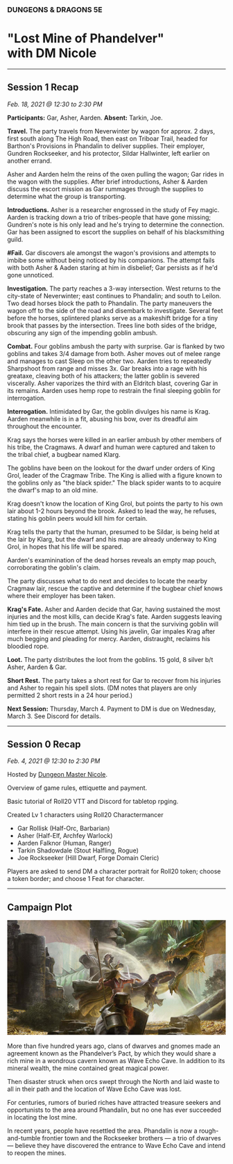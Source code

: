 
### DUNGEONS & DRAGONS 5E

# "Lost Mine of Phandelver"<br />with DM Nicole

---

## Session 1 Recap
_Feb. 18, 2021 @ 12:30 to 2:30 PM_

**Participants:** Gar, Asher, Aarden. **Absent:** Tarkin, Joe.

**Travel.** The party travels from Neverwinter by wagon for approx. 2 days, first south along The High Road, then east on Triboar Trail, headed for Barthon's Provisions in Phandalin to deliver supplies. Their employer, Gundren Rockseeker, and his protector, Sildar Hallwinter, left earlier on another errand.

Asher and Aarden helm the reins of the oxen pulling the wagon; Gar rides in the wagon with the supplies. After brief introductions, Asher & Aarden discuss the escort mission as Gar rummages through the supplies to determine what the group is transporting.

**Introductions.** Asher is a researcher engrossed in the study of Fey magic. Aarden is tracking down a trio of tribes-people that have gone missing; Gundren's note is his only lead and he's trying to determine the connection. Gar has been assigned to escort the supplies on behalf of his blacksmithing guild.

**#Fail.** Gar discovers ale amongst the wagon's provisions and attempts to imbibe some without being noticed by his companions. The attempt fails with both Asher & Aaden staring at him in disbelief; Gar persists as if he'd gone unnoticed.

**Investigation.** The party reaches a 3-way intersection. West returns to the city-state of Neverwinter; east continues to Phandalin; and south to Leilon. Two dead horses block the path to Phandalin. The party maneuvers the wagon off to the side of the road and disembark to investigate. Several feet before the horses, splintered planks serve as a makeshift bridge for a tiny brook that passes by the intersection. Trees line both sides of the bridge, obscuring any sign of the impending goblin ambush.

**Combat.** Four goblins ambush the party with surprise. Gar is flanked by two goblins and takes 3/4 damage from both. Asher moves out of melee range and manages to cast Sleep on the other two. Aarden tries to repeatedly Sharpshoot from range and misses 3x. Gar breaks into a rage with his greataxe, cleaving both of his attackers; the latter goblin is severed viscerally. Asher vaporizes the third with an Eldritch blast, covering Gar in its remains. Aarden uses hemp rope to restrain the final sleeping goblin for interrogation.

**Interrogation.** Intimidated by Gar, the goblin divulges his name is Krag. Aarden meanwhile is in a fit, abusing his bow, over its dreadful aim throughout the encounter.

Krag says the horses were killed in an earlier ambush by other members of his tribe, the Cragmaws. A dwarf and human were captured and taken to the tribal chief, a bugbear named Klarg.

The goblins have been on the lookout for the dwarf under orders of King Grol, leader of the Cragmaw Tribe. The King is allied with a figure known to the goblins only as "the black spider." The black spider wants to to acquire the dwarf's map to an old mine.

Krag doesn't know the location of King Grol, but points the party to his own lair about 1-2 hours beyond the brook. Asked to lead the way, he refuses, stating his goblin peers would kill him for certain.

Krag tells the party that the human, presumed to be Sildar, is being held at the lair by Klarg, but the dwarf and his map are already underway to King Grol, in hopes that his life will be spared.

Aarden's examinination of the dead horses reveals an empty map pouch, corroborating the goblin's claim.

The party discusses what to do next and decides to locate the nearby Cragmaw lair, rescue the captive and determine if the bugbear chief knows where their employer has been taken.

**Krag's Fate.** Asher and Aarden decide that Gar, having sustained the most injuries and the most kills, can decide Krag's fate. Aarden suggests leaving him tied up in the brush. The main concern is that the surviving goblin will interfere in their rescue attempt. Using his javelin, Gar impales Krag after much begging and pleading for mercy. Aarden, distraught, reclaims his bloodied rope.

**Loot.** The party distributes the loot from the goblins. 15 gold, 8 silver b/t Asher, Aarden & Gar.

**Short Rest.** The party takes a short rest for Gar to recover from his injuries and Asher to regain his spell slots. (DM notes that players are only permitted 2 short rests in a 24 hour period.)

**Next Session:** Thursday, March 4. Payment to DM is due on Wednesday, March 3. See Discord for details.

---

## Session 0 Recap
_Feb. 4, 2021 @ 12:30 to 2:30 PM_

Hosted by [Dungeon Master Nicole](https://startplaying.games/game-master/loremasternicole).

Overview of game rules, ettiquette and payment.

Basic tutorial of Roll20 VTT and Discord for tabletop rpging.

Created Lv 1 characters using Roll20 Charactermancer

- Gar Rollisk (Half-Orc, Barbarian)
- Asher (Half-Elf, Archfey Warlock)
- Aarden Falknor (Human, Ranger)
- Tarkin Shadowdale (Stout Halfling, Rogue)
- Joe Rockseeker (Hill Dwarf, Forge Domain Cleric)

Players are asked to send DM a character portrait for Roll20 token; choose a token border; and choose 1 Feat for character.

---

## Campaign Plot

![Image](/dnd-5e-phandelver-carousel.png)

More than five hundred years ago, clans of dwarves and gnomes made an agreement known as the Phandelver’s Pact, by which they would share a rich mine in a wondrous cavern known as Wave Echo Cave. In addition to its mineral wealth, the mine contained great magical power.

Then disaster struck when orcs swept through the North and laid waste to all in their path and the location of Wave Echo Cave was lost.

For centuries, rumors of buried riches have attracted treasure seekers and opportunists to the area around Phandalin, but no one has ever succeeded in locating the lost mine.

In recent years, people have resettled the area. Phandalin is now a rough-and-tumble frontier town and the Rockseeker brothers — a trio of dwarves — believe they have discovered the entrance to Wave Echo Cave and intend to reopen the mines.
